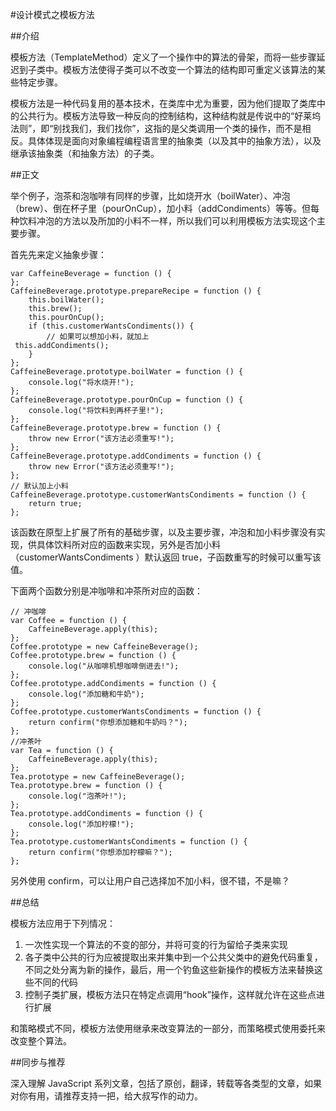 #设计模式之模板方法

##介绍

模板方法（TemplateMethod）定义了一个操作中的算法的骨架，而将一些步骤延迟到子类中。模板方法使得子类可以不改变一个算法的结构即可重定义该算法的某些特定步骤。

模板方法是一种代码复用的基本技术，在类库中尤为重要，因为他们提取了类库中的公共行为。模板方法导致一种反向的控制结构，这种结构就是传说中的“好莱坞法则”，即“别找我们，我们找你”，这指的是父类调用一个类的操作，而不是相反。具体体现是面向对象编程编程语言里的抽象类（以及其中的抽象方法），以及继承该抽象类（和抽象方法）的子类。

##正文

举个例子，泡茶和泡咖啡有同样的步骤，比如烧开水（boilWater）、冲泡（brew）、倒在杯子里（pourOnCup），加小料（addCondiments）等等。但每种饮料冲泡的方法以及所加的小料不一样，所以我们可以利用模板方法实现这个主要步骤。

首先先来定义抽象步骤：

```
var CaffeineBeverage = function () {
};
CaffeineBeverage.prototype.prepareRecipe = function () {
    this.boilWater();
    this.brew();
    this.pourOnCup();
    if (this.customerWantsCondiments()) {
        // 如果可以想加小料，就加上
 this.addCondiments();
    }
};
CaffeineBeverage.prototype.boilWater = function () {
    console.log("将水烧开!");
};
CaffeineBeverage.prototype.pourOnCup = function () {
    console.log("将饮料到再杯子里!");
};
CaffeineBeverage.prototype.brew = function () {
    throw new Error("该方法必须重写!");
};
CaffeineBeverage.prototype.addCondiments = function () {
    throw new Error("该方法必须重写!");
};
// 默认加上小料
CaffeineBeverage.prototype.customerWantsCondiments = function () {
    return true;
};
```

该函数在原型上扩展了所有的基础步骤，以及主要步骤，冲泡和加小料步骤没有实现，供具体饮料所对应的函数来实现，另外是否加小料（customerWantsCondiments ）默认返回 true，子函数重写的时候可以重写该值。

下面两个函数分别是冲咖啡和冲茶所对应的函数：

```
// 冲咖啡
var Coffee = function () {
    CaffeineBeverage.apply(this);
};
Coffee.prototype = new CaffeineBeverage();
Coffee.prototype.brew = function () {
    console.log("从咖啡机想咖啡倒进去!");
};
Coffee.prototype.addCondiments = function () {
    console.log("添加糖和牛奶");
};
Coffee.prototype.customerWantsCondiments = function () {
    return confirm("你想添加糖和牛奶吗？");
};
//冲茶叶
var Tea = function () {
    CaffeineBeverage.apply(this);
};
Tea.prototype = new CaffeineBeverage();
Tea.prototype.brew = function () {
    console.log("泡茶叶!");
};
Tea.prototype.addCondiments = function () {
    console.log("添加柠檬!");
};
Tea.prototype.customerWantsCondiments = function () {
    return confirm("你想添加柠檬嘛？");
};
```

另外使用 confirm，可以让用户自己选择加不加小料，很不错，不是嘛？

##总结

模板方法应用于下列情况：


1. 一次性实现一个算法的不变的部分，并将可变的行为留给子类来实现
2. 各子类中公共的行为应被提取出来并集中到一个公共父类中的避免代码重复，不同之处分离为新的操作，最后，用一个钓鱼这些新操作的模板方法来替换这些不同的代码
3. 控制子类扩展，模板方法只在特定点调用“hook”操作，这样就允许在这些点进行扩展

和策略模式不同，模板方法使用继承来改变算法的一部分，而策略模式使用委托来改变整个算法。

##同步与推荐

深入理解 JavaScript 系列文章，包括了原创，翻译，转载等各类型的文章，如果对你有用，请推荐支持一把，给大叔写作的动力。